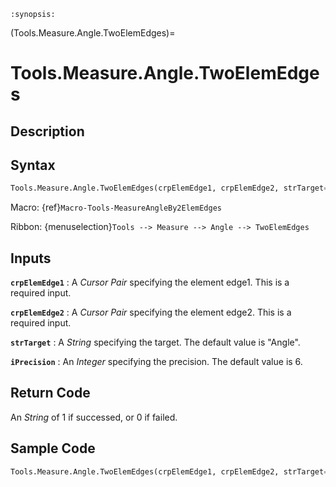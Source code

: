 ```{module} Tools.Measure.Angle.TwoElemEdges()
:synopsis:
```

(Tools.Measure.Angle.TwoElemEdges)=

# Tools.Measure.Angle.TwoElemEdges

## Description

## Syntax

```python
Tools.Measure.Angle.TwoElemEdges(crpElemEdge1, crpElemEdge2, strTarget="Angle", iPrecision=6)
```

Macro: {ref}`Macro-Tools-MeasureAngleBy2ElemEdges`

Ribbon: {menuselection}`Tools --> Measure --> Angle --> TwoElemEdges`

## Inputs

**`crpElemEdge1`**
: A _Cursor Pair_ specifying the element edge1. This is a required input.

**`crpElemEdge2`**
: A _Cursor Pair_ specifying the element edge2. This is a required input.

**`strTarget`**
: A _String_ specifying the target. The default value is "Angle".

**`iPrecision`**
: An _Integer_ specifying the precision. The default value is 6.

## Return Code

An _String_ of 1 if successed, or 0 if failed.

## Sample Code

```python
Tools.Measure.Angle.TwoElemEdges(crpElemEdge1, crpElemEdge2, strTarget="Angle", iPrecision=6)
```
